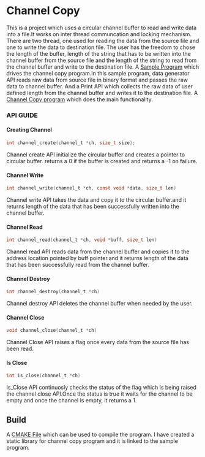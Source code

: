 # Channel Copy
This is a project which uses a circular channel buffer to read and write data into a file.It works on inter thread communcation and locking mechanism. There are two thread, one used for reading the data from the source file and one to write the data to destination file. The user has the freedom to chose the length of the buffer, length of the string that has to be written into the channel buffer from the source file and the length of the string to read from the channel buffer and write to the destination file.
A [Sample Program](https://github.com/Vysakhpj/channel_copy/blob/master/sample.c) which drives the channel copy program.In this sample program, data generator API reads raw data from source file in binary format and passes the raw data to channel buffer. And a Print API which collects the raw data of user defined length from the channel buffer and writes it to the destination file.
A [Channel Copy program](https://github.com/Vysakhpj/channel_copy/blob/master/channel.c) which does the main functionality. 

### API GUIDE

#### Creating Channel

```c
int channel_create(channel_t *ch, size_t size);
```
Channel create API initialize the circular buffer and creates a pointer to circular buffer. returns a 0 if the buffer is created and returns a -1 on failure.

#### Channel Write

````c
int channel_write(channel_t *ch, const void *data, size_t len)
````
Channel write API takes the data and copy it to the circular buffer.and it returns length of the data that has been successfully written into the channel buffer.

#### Channel Read

```c
int channel_read(channel_t *ch, void *buff, size_t len)
````
Channel read API reads data from the channel buffer and copies it to the address location pointed by buff pointer.and it returns length of the data that has been successfully read from the channel buffer. 

#### Channel Destroy
````c
int channel_destroy(channel_t *ch)
````
Channel destroy API deletes the channel buffer when needed by the user.

#### Channel Close

````c
void channel_close(channel_t *ch)
````
Channel Close API raises a flag once every data from the source file has been read.

#### Is Close

````c
int is_close(channel_t *ch)
````
Is_Close API continuosly checks the status of the flag which is being raised the channel close API.Once the status is true it waits for the channel to be empty and once the channel is empty, it returns a 1.


## Build
A [CMAKE File](https://github.com/Vysakhpj/channel_copy/blob/master/CMakeLists.txt) which can be used to compile the program. I have created a static library for channel copy program and it is linked to the sample program.
